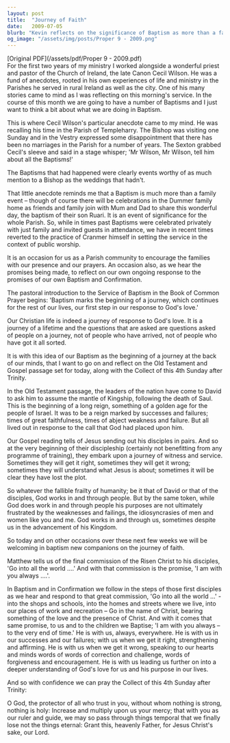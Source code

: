 ```yaml
---
layout: post
title:  "Journey of Faith"
date:   2009-07-05
blurb: "Kevin reflects on the significance of Baptism as more than a family event, emphasizing its importance to the parish community. He draws from anecdotes and scripture to illustrate the Christian life as a journey of response to God's love, marked by both successes and failures. The sermon encourages us to embrace our roles as disciples, carrying the love and presence of Christ into the world, reassured by His constant presence."
og_image: "/assets/img/posts/Proper 9 - 2009.png"
---
```

[Original PDF](/assets/pdf/Proper 9 - 2009.pdf)    
For the first two years of my ministry I worked alongside a wonderful priest and pastor of the Church of Ireland, the late Canon Cecil Wilson. He was a fund of anecdotes, rooted in his own experiences of life and ministry in the Parishes he served in rural Ireland as well as the city. One of his many stories came to mind as I was reflecting on this morning's service. In the course of this month we are going to have a number of Baptisms and I just want to think a bit about what we are doing in Baptism.

This is where Cecil Wilson's particular anecdote came to my mind. He was recalling his time in the Parish of Templeharry. The Bishop was visiting one Sunday and in the Vestry expressed some disappointment that there has been no marriages in the Parish for a number of years. The Sexton grabbed Cecil's sleeve and said in a stage whisper; 'Mr Wilson, Mr Wilson, tell him about all the Baptisms!'

The Baptisms that had happened were clearly events worthy of as much mention to a Bishop as the weddings that hadn't.

That little anecdote reminds me that a Baptism is much more than a family event – though of course there will be celebrations in the Dummer family home as friends and family join with Mum and Dad to share this wonderful day, the baptism of their son Ruari. It is an event of significance for the whole Parish. So, while in times past Baptisms were celebrated privately with just family and invited guests in attendance, we have in recent times reverted to the practice of Cranmer himself in setting the service in the context of public worship.

It is an occasion for us as a Parish community to encourage the families with our presence and our prayers. An occasion also, as we hear the promises being made, to reflect on our own ongoing response to the promises of our own Baptism and Confirmation.

The pastoral introduction to the Service of Baptism in the Book of Common Prayer begins: 'Baptism marks the beginning of a journey, which continues for the rest of our lives, our first step in our response to God's love.'

Our Christian life is indeed a journey of response to God's love. It is a journey of a lifetime and the questions that are asked are questions asked of people on a journey, not of people who have arrived, not of people who have got it all sorted.

It is with this idea of our Baptism as the beginning of a journey at the back of our minds, that I want to go on and reflect on the Old Testament and Gospel passage set for today, along with the Collect of this 4th Sunday after Trinity.

In the Old Testament passage, the leaders of the nation have come to David to ask him to assume the mantle of Kingship, following the death of Saul. This is the beginning of a long reign, something of a golden age for the people of Israel. It was to be a reign marked by successes and failures; times of great faithfulness, times of abject weakness and failure. But all lived out in response to the call that God had placed upon him.

Our Gospel reading tells of Jesus sending out his disciples in pairs. And so at the very beginning of their discipleship (certainly not benefitting from any programme of training), they embark upon a journey of witness and service. Sometimes they will get it right, sometimes they will get it wrong; sometimes they will understand what Jesus is about; sometimes it will be clear they have lost the plot.

So whatever the fallible frailty of humanity; be it that of David or that of the disciples, God works in and through people. But by the same token, while God does work in and through people his purposes are not ultimately frustrated by the weaknesses and failings, the idiosyncrasies of men and women like you and me. God works in and through us, sometimes despite us in the advancement of his Kingdom.

So today and on other occasions over these next few weeks we will be welcoming in baptism new companions on the journey of faith.

Matthew tells us of the final commission of the Risen Christ to his disciples, 'Go into all the world ....' And with that commission is the promise, 'I am with you always ....'.

In Baptism and in Confirmation we follow in the steps of those first disciples as we hear and respond to that great commission, 'Go into all the world ...' - into the shops and schools, into the homes and streets where we live, into our places of work and recreation – Go in the name of Christ, bearing something of the love and the presence of Christ. And with it comes that same promise, to us and to the children we Baptise; 'I am with you always – to the very end of time.' He is with us, always, everywhere. He is with us in our successes and our failures; with us when we get it right, strengthening and affirming. He is with us when we get it wrong, speaking to our hearts and minds words of words of correction and challenge, words of forgiveness and encouragement. He is with us leading us further on into a deeper understanding of God's love for us and his purpose in our lives.

And so with confidence we can pray the Collect of this 4th Sunday after Trinity:

O God, the protector of all who trust in you,
without whom nothing is strong, nothing is holy:
Increase and multiply upon us your mercy;
that with you as our ruler and guide,
we may so pass through things temporal
that we finally lose not the things eternal:
Grant this, heavenly Father,
for Jesus Christ's sake, our Lord.
